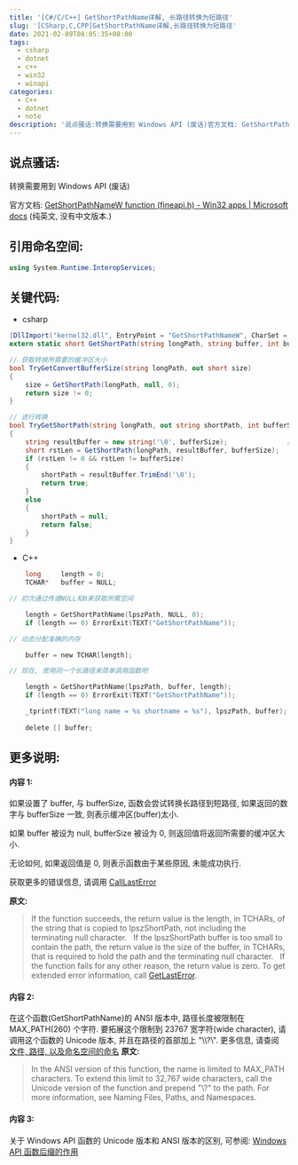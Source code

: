 ```yaml
---
title: '[C#/C/C++] GetShortPathName详解, 长路径转换为短路径'
slug: '[CSharp,C,CPP]GetShortPathName详解,长路径转换为短路径'
date: 2021-02-09T08:05:35+08:00
tags:
  - csharp
  - dotnet
  - c++
  - win32
  - winapi
categories:
  - C++
  - dotnet
  - note
description: '说点骚话:转换需要用到 Windows API (废话)官方文档: GetShortPathNameW function (fineapi.h) - Win32 apps | Microsoft docs  (纯英文, 没有中文版本.)引用命名空间:using System.Runtime.InteropServices;关键代码:C#[DllImport("kernel32.dll", EntryPoint = "GetShortPathNameW", CharSet = CharSe'
---
```


## 说点骚话:

转换需要用到 Windows API (废话)


官方文档: [GetShortPathNameW function (fineapi.h) - Win32 apps | Microsoft docs](https://docs.microsoft.com/en-us/windows/win32/api/fileapi/nf-fileapi-getshortpathnamew)  (纯英文, 没有中文版本.)

## 引用命名空间: 

```csharp
using System.Runtime.InteropServices;
```

## 关键代码:

- csharp

```csharp
[DllImport("kernel32.dll", EntryPoint = "GetShortPathNameW", CharSet = CharSet.Unicode)]
extern static short GetShortPath(string longPath, string buffer, int bufferSize);

// 获取转换所需要的缓冲区大小
bool TryGetConvertBufferSize(string longPath, out short size)
{
    size = GetShortPath(longPath, null, 0);
    return size != 0;
}

// 进行转换
bool TryGetShortPath(string longPath, out string shortPath, int bufferSize = 256)
{
    string resultBuffer = new string('\0', bufferSize);               // 256 大概合适, 根据需求调整吧
    short rstLen = GetShortPath(longPath, resultBuffer, bufferSize);
    if (rstLen != 0 && rstLen != bufferSize)
    {
        shortPath = resultBuffer.TrimEnd('\0');
        return true;
    }
    else
    {
        shortPath = null;
        return false;
    }
}
```

- C++

```c
    long     length = 0;
    TCHAR*   buffer = NULL;

// 初次通过传递NULL和0来获取所需空间

    length = GetShortPathName(lpszPath, NULL, 0);
    if (length == 0) ErrorExit(TEXT("GetShortPathName"));

// 动态分配准确的内存

    buffer = new TCHAR[length];

// 现在, 使用同一个长路径来简单调用函数吧

    length = GetShortPathName(lpszPath, buffer, length);
    if (length == 0) ErrorExit(TEXT("GetShortPathName"));

    _tprintf(TEXT("long name = %s shortname = %s"), lpszPath, buffer);
    
    delete [] buffer;
```

## 更多说明:

#### 内容 1:

如果设置了 buffer, 与 bufferSize, 函数会尝试转换长路径到短路径, 如果返回的数字与 bufferSize 一致, 则表示缓冲区(buffer)太小.


如果 buffer 被设为 null, bufferSize 被设为 0, 则返回值将返回所需要的缓冲区大小.


无论如何, 如果返回值是 0, 则表示函数由于某些原因, 未能成功执行.


获取更多的错误信息, 请调用 [CallLastError](https://docs.microsoft.com/en-us/windows/desktop/api/errhandlingapi/nf-errhandlingapi-getlasterror)


**原文:**

> If the function succeeds, the return value is the length, in TCHARs, of the string that is copied to lpszShortPath, not including the terminating null character.
> &nbsp;
>If the lpszShortPath buffer is too small to contain the path, the return value is the size of the buffer, in TCHARs, that is required to hold the path and the terminating null character.
>&nbsp;
>If the function fails for any other reason, the return value is zero. To get extended error information, call [GetLastError](https://docs.microsoft.com/en-us/windows/desktop/api/errhandlingapi/nf-errhandlingapi-getlasterror).


#### 内容 2:


在这个函数(GetShortPathName)的 ANSI 版本中, 路径长度被限制在 MAX_PATH(260) 个字符. 要拓展这个限制到 23767 宽字符(wide character), 请调用这个函数的 Unicode 版本, 并且在路径的首部加上 "\\\\?\\". 更多信息, 请查阅 [文件, 路径, 以及命名空间的命名](https://docs.microsoft.com/en-us/windows/desktop/FileIO/naming-a-file)
**原文:**

> In the ANSI version of this function, the name is limited to MAX_PATH characters. To extend this limit to 32,767 wide characters, call the Unicode version of the function and prepend "\\?\" to the path. For more information, see Naming Files, Paths, and Namespaces.


#### 内容 3:

关于 Windows API 函数的 Unicode 版本和 ANSI 版本的区别, 可参阅: [Windows API 函数后缀的作用](https://blog.csdn.net/m0_46555380/article/details/109834245)
